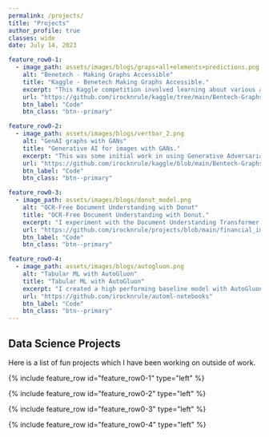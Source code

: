 ```yaml
---
permalink: /projects/
title: "Projects"
author_profile: true
classes: wide
date: July 14, 2023

feature_row0-1:
  - image_path: assets/images/blogs/graps+all+elements+predictions.png
    alt: "Benetech - Making Graphs Accessible"
    title: "Kaggle - Benetech Making Graphs Accessible."
    excerpt: "This Kaggle competition involved learning about various aspects of Deep Learning. From a simple image classifier, to object detection and segmentation using Detectron2 to OCR with LayoutParser, this project pipeline involved learning and navigating across many fields."
    url: "https://github.com/irocknrule/kaggle/tree/main/Bentech-Graphs"
    btn_label: "Code"
    btn_class: "btn--primary"

feature_row0-2:
  - image_path: assets/images/blogs/vertbar_2.png
    alt: "GenAI graphs with GANs"
    title: "Generative AI for images with GANs."
    excerpt: "This was some initial work in using Generative Adversarial Networks (GANs) in generating graphs from input images. This was my first foray into GenAI using FastAI and I am actively working on some interesting applications as a follow up here."
    url: "https://github.com/irocknrule/kaggle/blob/main/Bentech-Graphs/generate_graphs.ipynb"
    btn_label: "Code"
    btn_class: "btn--primary"

feature_row0-3:
  - image_path: assets/images/blogs/donut_model.png
    alt: "OCR-Free Document Understanding with Donut"
    title: "OCR-Free Document Understanding with Donut."
    excerpt: "I experiment with the Document Understanding Transformer Model to read and answer questions from an image without using OCR."
    url: "https://github.com/irocknrule/projects/blob/main/financial_images/10K-extraction-donut.ipynb"
    btn_label: "Code"
    btn_class: "btn--primary"

feature_row0-4:
  - image_path: assets/images/blogs/autogluon.png
    alt: "Tabular ML with AutoGluon"
    title: "Tabular ML with AutoGluon"
    excerpt: "I created a high performing baseline model with AutoGluon out of the box to experiment with the latest AutoML features. A baseline model is very useful to quickly come up with a solution from scratch before spending time (and effort) to optimize the ML models."
    url: "https://github.com/irocknrule/automl-notebooks"
    btn_label: "Code"
    btn_class: "btn--primary"
---
```


## Data Science Projects

Here is a list of fun projects which I have been working on outside of work.

{% include feature_row id="feature_row0-1" type="left" %}
<a name="Kaggle Benetech Competition"></a>

{% include feature_row id="feature_row0-2" type="left" %}
<a name="Generative AI using GANs to create new images from scratch."></a>

{% include feature_row id="feature_row0-3" type="left" %}
<a name="OCR-Free Document Understanding with Donut."></a>

{% include feature_row id="feature_row0-4" type="left" %}
<a name="Tabular ML with AutoGluon."></a>
